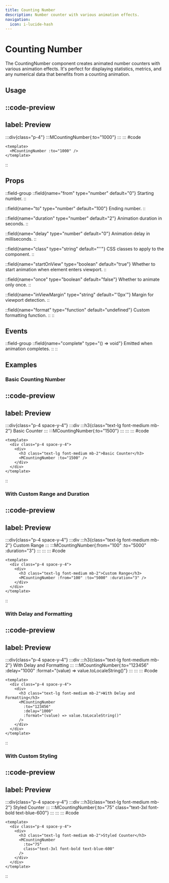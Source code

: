 ```yaml
---
title: Counting Number
description: Number counter with various animation effects.
navigation:
  icon: i-lucide-hash
---
```


# Counting Number

The CountingNumber component creates animated number counters with various animation effects. It's perfect for displaying statistics, metrics, and any numerical data that benefits from a counting animation.

## Usage

::code-preview
---
label: Preview
---
  :::div{class="p-4"}
    :::MCountingNumber{:to="1000"}
    :::
  :::
#code
```vue
<template>
  <MCountingNumber :to="1000" />
</template>
```
::

## Props

::field-group
  ::field{name="from" type="number" default="0"}
  Starting number.
  ::
  
  ::field{name="to" type="number" default="100"}
  Ending number.
  ::
  
  ::field{name="duration" type="number" default="2"}
  Animation duration in seconds.
  ::
  
  ::field{name="delay" type="number" default="0"}
  Animation delay in milliseconds.
  ::
  
  ::field{name="class" type="string" default="''"}
  CSS classes to apply to the component.
  ::
  
  ::field{name="startOnView" type="boolean" default="true"}
  Whether to start animation when element enters viewport.
  ::
  
  ::field{name="once" type="boolean" default="false"}
  Whether to animate only once.
  ::
  
  ::field{name="inViewMargin" type="string" default="'0px'"}
  Margin for viewport detection.
  ::
  
  ::field{name="format" type="function" default="undefined"}
  Custom formatting function.
  ::
::

## Events

::field-group
  ::field{name="complete" type="() => void"}
  Emitted when animation completes.
  ::
::

## Examples

### Basic Counting Number

::code-preview
---
label: Preview
---
  :::div{class="p-4 space-y-4"}
    :::div
      :::h3{class="text-lg font-medium mb-2"}
      Basic Counter
      :::
      :::MCountingNumber{:to="1500"}
      :::
    :::
  :::
#code
```vue
<template>
  <div class="p-4 space-y-4">
    <div>
      <h3 class="text-lg font-medium mb-2">Basic Counter</h3>
      <MCountingNumber :to="1500" />
    </div>
  </div>
</template>
```
::

### With Custom Range and Duration

::code-preview
---
label: Preview
---
  :::div{class="p-4 space-y-4"}
    :::div
      :::h3{class="text-lg font-medium mb-2"}
      Custom Range
      :::
      :::MCountingNumber{:from="100" :to="5000" :duration="3"}
      :::
    :::
  :::
#code
```vue
<template>
  <div class="p-4 space-y-4">
    <div>
      <h3 class="text-lg font-medium mb-2">Custom Range</h3>
      <MCountingNumber :from="100" :to="5000" :duration="3" />
    </div>
  </div>
</template>
```
::

### With Delay and Formatting

::code-preview
---
label: Preview
---
  :::div{class="p-4 space-y-4"}
    :::div
      :::h3{class="text-lg font-medium mb-2"}
      With Delay and Formatting
      :::
      :::MCountingNumber{:to="123456" :delay="1000" :format="(value) => value.toLocaleString()"}
      :::
    :::
  :::
#code
```vue
<template>
  <div class="p-4 space-y-4">
    <div>
      <h3 class="text-lg font-medium mb-2">With Delay and Formatting</h3>
      <MCountingNumber 
        :to="123456" 
        :delay="1000" 
        :format="(value) => value.toLocaleString()" 
      />
    </div>
  </div>
</template>
```
::

### With Custom Styling

::code-preview
---
label: Preview
---
  :::div{class="p-4 space-y-4"}
    :::div
      :::h3{class="text-lg font-medium mb-2"}
      Styled Counter
      :::
      :::MCountingNumber{:to="75" class="text-3xl font-bold text-blue-600"}
      :::
    :::
  :::
#code
```vue
<template>
  <div class="p-4 space-y-4">
    <div>
      <h3 class="text-lg font-medium mb-2">Styled Counter</h3>
      <MCountingNumber 
        :to="75" 
        class="text-3xl font-bold text-blue-600"
      />
    </div>
  </div>
</template>
```
::